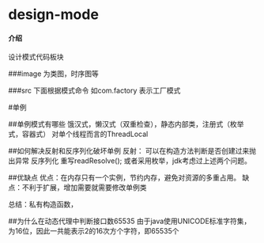 # design-mode

#### 介绍
设计模式代码板块

###image 为类图，时序图等 

###src 下面根据模式命令 如com.factory 表示工厂模式





#单例

##单例模式有哪些
饿汉式，懒汉式（双重检查），静态内部类，注册式（枚举式，容器式）
对单个线程而言的ThreadLocal

##如何解决反射和反序列化破坏单例 
反射： 可以在构造方法判断是否创建过来抛出异常 
反序列化  重写readResolve();
或者采用枚举，jdk考虑过上述两个问题。


##优缺点
优点：在内存只有一个实例，节约内存，避免对资源的多重占用。
缺点：不利于扩展，增加需要就需要修改单例类

总结：私有构造函数，

##为什么在动态代理中判断接口数65535
由于java使用UNICODE标准字符集，为16位，因此一共能表示2的16次方个字符，即65535个

 


